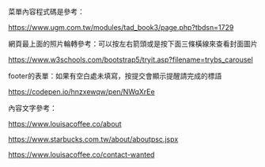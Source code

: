 菜單內容程式碼是參考：

https://www.ugm.com.tw/modules/tad_book3/page.php?tbdsn=1729

網頁最上面的照片輪轉參考：可以按左右箭頭或是按下面三條橫線來查看封面圖片

https://www.w3schools.com/bootstrap5/tryit.asp?filename=trybs_carousel

footer的表單：如果有空白處未填寫，按提交會顯示提醒請完成的標語

https://codepen.io/hnzxewqw/pen/NWqXrEe 

內容文字參考：

https://www.louisacoffee.co/about 

https://www.starbucks.com.tw/about/aboutpsc.jspx 

https://www.louisacoffee.co/contact-wanted
